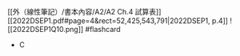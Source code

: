 [[外（線性筆記）/書本內容/A2/A2 Ch.4 試算表]]
[[2022DSEP1.pdf#page=4&rect=52,425,543,791|2022DSEP1, p.4]]
![[2022DSEP1Q10.png]] #flashcard 
- C
<!--ID: 1730705096689-->


